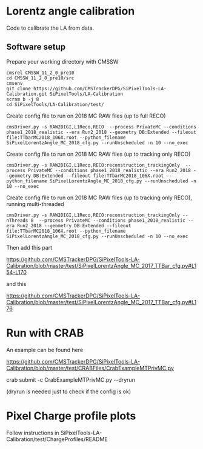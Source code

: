 # Lorentz angle calibration

Code to calibrate the LA from data.


## Software setup

Prepare your working directory with CMSSW

```
cmsrel CMSSW_11_2_0_pre10
cd CMSSW_11_2_0_pre10/src
cmsenv
git clone https://github.com/CMSTrackerDPG/SiPixelTools-LA-Calibration.git SiPixelTools/LA-Calibration
scram b -j 8
cd SiPixelTools/LA-Calibration/test/
```

Create config file to run on 2018 MC RAW files (up to full RECO)

```
cmsDriver.py -s RAW2DIGI,L1Reco,RECO  --process PrivateMC --conditions phase1_2018_realistic --era Run2_2018 --geometry DB:Extended --fileout file:TTbarMC2018_106X.root --python_filename SiPixelLorentzAngle_MC_2018_cfg.py --runUnscheduled -n 10 --no_exec
```

Create config file to run on 2018 MC RAW files (up to tracking only RECO)

```
cmsDriver.py -s RAW2DIGI,L1Reco,RECO:reconstruction_trackingOnly  --process PrivateMC --conditions phase1_2018_realistic --era Run2_2018 --geometry DB:Extended --fileout file:TTbarMC2018_106X.root --python_filename SiPixelLorentzAngle_MC_2018_cfg.py --runUnscheduled -n 10 --no_exec
```

Create config file to run on 2018 MC RAW files (up to tracking only RECO), running multi-threaded

```
cmsDriver.py -s RAW2DIGI,L1Reco,RECO:reconstruction_trackingOnly --nThreads 8  --process PrivateMC --conditions phase1_2018_realistic --era Run2_2018 --geometry DB:Extended --fileout file:TTbarMC2018_106X.root --python_filename SiPixelLorentzAngle_MC_2018_cfg.py --runUnscheduled -n 10 --no_exec
```

Then add this part

https://github.com/CMSTrackerDPG/SiPixelTools-LA-Calibration/blob/master/test/SiPixelLorentzAngle_MC_2017_TTBar_cfg.py#L154-L170

and this

https://github.com/CMSTrackerDPG/SiPixelTools-LA-Calibration/blob/master/test/SiPixelLorentzAngle_MC_2017_TTBar_cfg.py#L176

# Run with CRAB
An example can be found here

https://github.com/CMSTrackerDPG/SiPixelTools-LA-Calibration/blob/master/test/CRABFiles/CrabExampleMTPrivMC.py

crab submit -c CrabExampleMTPrivMC.py --dryrun

(dryrun is needed just to check if the config is ok)

# Pixel Charge profile plots

Follow instructions in
SiPixelTools-LA-Calibration/test/ChargeProfiles/README
